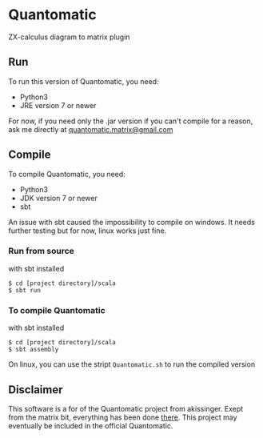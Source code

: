 # Quantomatic
ZX-calculus diagram to matrix plugin

## Run
To run this version of Quantomatic, you need:
- Python3
- JRE version 7 or newer

For now, if you need only the .jar version if you can't compile for a reason, ask me directly at quantomatic.matrix@gmail.com

## Compile
To compile Quantomatic, you need:
- Python3
- JDK version 7 or newer
- sbt

An issue with sbt caused the impossibility to compile on windows. It needs further testing but for now, linux works just fine.

### Run from source
with sbt installed
~~~~
$ cd [project directory]/scala
$ sbt run
~~~~

### To compile Quantomatic
with sbt installed
~~~~
$ cd [project directory]/scala
$ sbt assembly
~~~~

On linux, you can use the stript `Quantomatic.sh` to run the compiled version

## Disclaimer
This software is a for of the Quantomatic project from akissinger.
Exept from the matrix bit, everything has been done [there](https://github.com/Quantomatic/quantomatic).
This project may eventually be included in the official Quantomatic.
